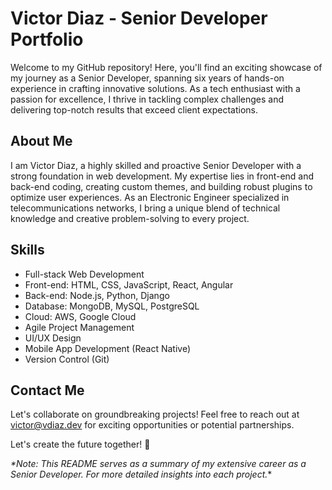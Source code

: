 # Victor Diaz - Senior Developer Portfolio

Welcome to my GitHub repository! Here, you'll find an exciting showcase of my journey as a Senior Developer, spanning six years of hands-on experience in crafting innovative solutions. As a tech enthusiast with a passion for excellence, I thrive in tackling complex challenges and delivering top-notch results that exceed client expectations.

## About Me

I am Victor Diaz, a highly skilled and proactive Senior Developer with a strong foundation in web development. My expertise lies in front-end and back-end coding, creating custom themes, and building robust plugins to optimize user experiences. As an Electronic Engineer specialized in telecommunications networks, I bring a unique blend of technical knowledge and creative problem-solving to every project.

## Skills

- Full-stack Web Development
- Front-end: HTML, CSS, JavaScript, React, Angular
- Back-end: Node.js, Python, Django
- Database: MongoDB, MySQL, PostgreSQL
- Cloud: AWS, Google Cloud
- Agile Project Management
- UI/UX Design
- Mobile App Development (React Native)
- Version Control (Git)

## Contact Me

Let's collaborate on groundbreaking projects! Feel free to reach out at victor@vdiaz.dev for exciting opportunities or potential partnerships.

Let's create the future together! 🚀

_\*Note: This README serves as a summary of my extensive career as a Senior Developer. For more detailed insights into each project._\*
